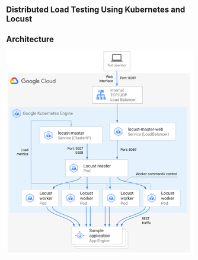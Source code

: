 ## Distributed Load Testing Using Kubernetes and Locust


## Architecture

![iQuery](https://github.com/quynhlab/k8s-locust/blob/main/images/dl-architecture.jpeg)

